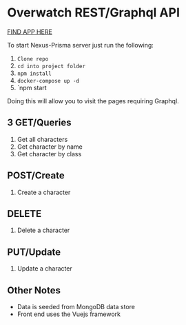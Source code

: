 # Overwatch REST/Graphql API

[FIND APP HERE](https://distracted-albattani-e811d6.netlify.com/#/)

To start Nexus-Prisma server just run the following: 
1. `Clone repo`
2. `cd into project folder`
3. `npm install`
4. `docker-compose up -d`
5. `npm start

Doing this will allow you to visit the pages requiring Graphql.


## 3 GET/Queries
1. Get all characters
2. Get character by name
3. Get character by class

## POST/Create
1. Create a character

## DELETE
1. Delete a character

## PUT/Update
1. Update a character

## Other Notes
- Data is seeded from MongoDB data store
- Front end uses the Vuejs framework

